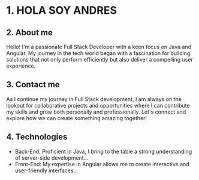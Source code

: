 # 1. HOLA SOY ANDRES
## 2. About me
Hello! I'm a passionate Full Stack Developer with a keen focus on Java and Angular. My journey in the tech world began with a fascination for building solutions that not only perform efficiently but also deliver a compelling user experience.
## 3. Contact me
As I continue my journey in Full Stack development, I am always on the lookout for collaborative projects and opportunities where I can contribute my skills and grow both personally and professionally. Let's connect and explore how we can create something amazing together!
## 4. Technologies
- Back-End: Proficient in Java, I bring to the table a strong understanding of server-side development...
- Front-End: My expertise in Angular allows me to create interactive and user-friendly interfaces...